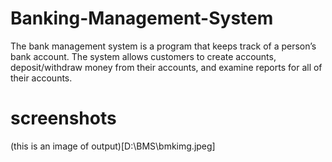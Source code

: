 # Banking-Management-System
The bank management system is a program that keeps track of a person’s bank account. The system allows customers to create accounts, deposit/withdraw money from their accounts, and examine reports for all of their accounts.





# __screenshots__
(this is an image of output)[‪D:\BMS\bmkimg.jpeg]
